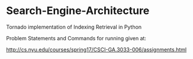 # Search-Engine-Architecture
Tornado implementation of Indexing Retrieval in Python

Problem Statements and Commands for running given at:

http://cs.nyu.edu/courses/spring17/CSCI-GA.3033-006/assignments.html
